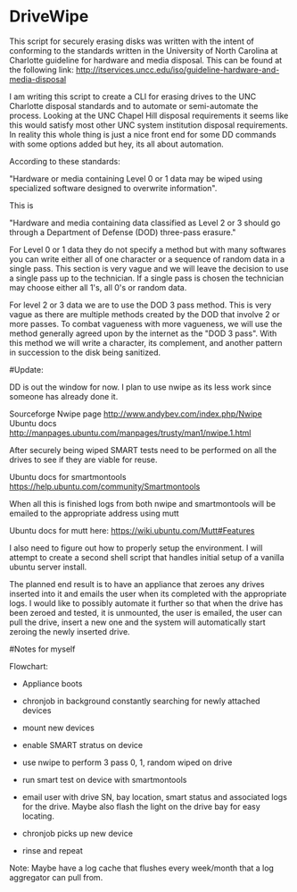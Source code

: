 # DriveWipe

This script for securely erasing disks was written with the intent of conforming to the standards written in the University of North Carolina at Charlotte guideline for hardware and media disposal. This can be found at the following link: http://itservices.uncc.edu/iso/guideline-hardware-and-media-disposal

I am writing this script to create a CLI for erasing drives to the UNC Charlotte disposal standards and to automate or semi-automate the process. Looking at the UNC Chapel Hill disposal requirements it seems like this would satisfy most other UNC system institution disposal requirements. In reality this whole thing is just a nice front end for some DD commands with some options added but hey, its all about automation.

According to these standards:

"Hardware or media containing Level 0 or 1 data may be wiped using specialized software designed to overwrite information".

This is 

"Hardware and media containing data classified as Level 2 or 3 should go through a Department of Defense (DOD) three-pass erasure."

For Level 0 or 1 data they do not specify a method but with many softwares you can write either all of one character or a sequence of random data in a single pass. This section is very vague and we will leave the decision to use a single pass up to the technician. If a single pass is chosen the technician may choose either all 1's, all 0's or random data.

For level 2 or 3 data we are to use the DOD 3 pass method. This is very vague as there are multiple methods created by the DOD that involve 2 or more passes. To combat vagueness with more vagueness, we will use the method generally agreed upon by the internet as the "DOD 3 pass". With this method we will write a character, its complement, and another pattern in succession to the disk being sanitized.


#Update:

DD is out the window for now. I plan to use nwipe as its less work since someone has already done it.

Sourceforge Nwipe page http://www.andybev.com/index.php/Nwipe
Ubuntu docs  http://manpages.ubuntu.com/manpages/trusty/man1/nwipe.1.html

After securely being wiped SMART tests need to be performed on all the drives to see if they are viable for reuse. 

Ubuntu docs for smartmontools https://help.ubuntu.com/community/Smartmontools

When all this is finished logs from both nwipe and smartmontools will be emailed to the appropriate address using mutt

Ubuntu docs for mutt here: https://wiki.ubuntu.com/Mutt#Features

I also need to figure out how to properly setup the environment. I will attempt to create a second shell script that handles initial setup of a vanilla ubuntu server install.

The planned end result is to have an appliance that zeroes any drives inserted into it and emails the user when its completed with the appropriate logs. I would like to possibly automate it further so that when the drive has been zeroed and tested, it is unmounted, the user is emailed, the user can pull the drive, insert a new one and the system will automatically start zeroing the newly inserted drive.

#Notes for myself

Flowchart:

* Appliance boots

* chronjob in background constantly searching for newly attached devices

* mount new devices

* enable SMART stratus on device

* use nwipe to perform 3 pass 0, 1, random wiped on drive

* run smart test on device with smartmontools

* email user with drive SN, bay location, smart status and associated logs for the drive. Maybe also flash the light on the drive bay for easy locating.

* chronjob picks up new device

* rinse and repeat



Note: Maybe have a log cache that flushes every week/month that a log aggregator can pull from.